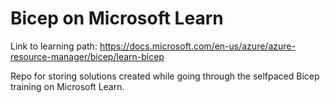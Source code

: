 # Bicep on Microsoft Learn

Link to learning path: https://docs.microsoft.com/en-us/azure/azure-resource-manager/bicep/learn-bicep

Repo for storing solutions created while going through the selfpaced Bicep training on Microsoft Learn. 